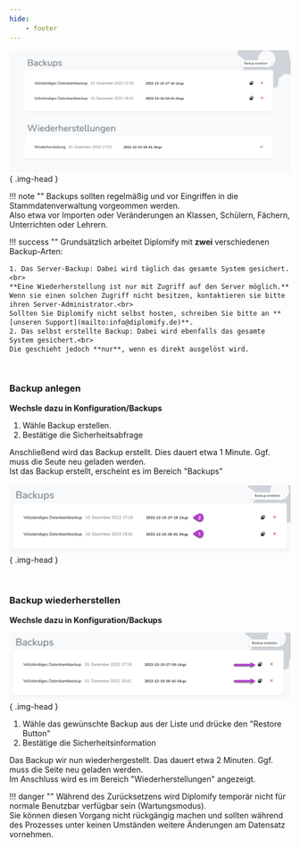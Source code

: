 ```yaml
---
hide:
    - footer
---
```


![Image title](./../../img/01_Administration/backup.png){ .img-head }

!!! note ""
    Backups sollten regelmäßig und vor Eingriffen in die Stammdatenverwaltung vorgeommen werden.<br>
    Also etwa vor Importen oder Veränderungen an Klassen, Schülern, Fächern, Unterrichten oder Lehrern. 

!!! success ""
    Grundsätzlich arbeitet Diplomify mit **zwei** verschiedenen Backup-Arten:
    
    1. Das Server-Backup: Dabei wird täglich das gesamte System gesichert.<br>
    **Eine Wiederherstellung ist nur mit Zugriff auf den Server möglich.** Wenn sie einen solchen Zugriff nicht besitzen, kontaktieren sie bitte ihren Server-Administrator.<br>
    Sollten Sie Diplomify nicht selbst hosten, schreiben Sie bitte an **[unseren Support](mailto:info@diplomify.de)**.
    2. Das selbst erstellte Backup: Dabei wird ebenfalls das gesamte System gesichert.<br>
    Die geschieht jedoch **nur**, wenn es direkt ausgelöst wird.

<br>

### Backup anlegen

**Wechsle dazu in Konfiguration/Backups**


1. Wähle Backup erstellen.
2. Bestätige die Sicherheitsabfrage

Anschließend wird das Backup erstellt. Dies dauert etwa 1 Minute. Ggf. muss die Seute neu geladen werden.<br>
Ist das Backup erstellt, erscheint es im Bereich "Backups"<br><br>
![Image title](./../../img/01_Administration/backup_done.png){ .img-head }

<br>

### Backup wiederherstellen

**Wechsle dazu in Konfiguration/Backups**

![Image title](./../../img/01_Administration/backup_restore.png){ .img-head }

1. Wähle das gewünschte Backup aus der Liste und drücke den "Restore Button" 
2. Bestätige die Sicherheitsinformation

Das Backup wir nun wiederhergestellt. Das dauert etwa 2 Minuten. Ggf. muss die Seite neu geladen werden. <br>
Im Anschluss wird es im Bereich "Wiederherstellungen" angezeigt.


!!! danger ""
    Während des Zurücksetzens wird Diplomify temporär nicht für normale Benutzbar verfügbar sein (Wartungsmodus).<br> 
    Sie können diesen Vorgang nicht rückgängig machen und sollten während des Prozesses unter keinen Umständen weitere Änderungen am Datensatz vornehmen.
